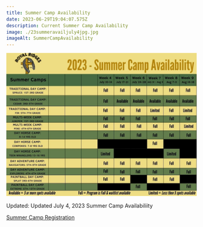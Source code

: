 ```yaml
---
title: Summer Camp Availability
date: 2023-06-29T19:04:07.575Z
description: Current Summer Camp Availability
image: ./23summeravailjuly4jpg.jpg
imageAlt: SummerCampAvailability
---
```

![SummerCampAvailability](23summeravailjuly4jpg.jpg "SummerCampAvailability")

Updated: Updated July 4, 2023 Summer Camp Availabiliity 

<div className='text-center mt-4'>
    <a 
        href='https://www.ultracamp.com/clientlogin.aspx?idCamp=1145&campCode=151'
        className='text-green-200 hover:text-indigo-400 hover:underline font-cursive text-2xl'
        target='_blank' 
        rel='noopener noreferrer'
    >Summer Camp Registration</a>
</div>